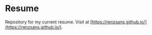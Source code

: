 # Resume

Repository for my current resume. Visit at [https://renzsans.github.io/](https://renzsans.github.io/).
